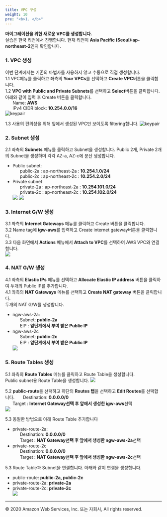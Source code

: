 ```yaml
---
title: VPC 구성
weight: 10
pre: "<b>1. </b>"
---
```


**마이그레이션을 위한 새로운 VPC를 생성합니다.**     
실습은 한국 리전에서 진행합니다. 현재 리전이 **Asia Pacific (Seoul):ap-northeast-2**인지 확인합니다.

### 1. VPC 생성  
이번 단계에서는 기존의 마법사를 사용하지 않고 수동으로 직접 생성합니다.  
1.1 VPC메뉴를 클릭하고 좌측의 **Your VPCs**를 선택하고 **Create VPC**버튼을 클릭합니다.  
1.2 **VPC with Public and Private Subnets**를 선택하고 **Select**버튼을 클릭합니다.  
아래와 같이 입력 후 Create 버튼을 클릭합니다.  
&nbsp;&nbsp;&nbsp;&nbsp;&nbsp;&nbsp;Name: **AWS**  
&nbsp;&nbsp;&nbsp;&nbsp;&nbsp;&nbsp;IPv4 CIDR block: **10.254.0.0/16**  
![keypair](/images/lab1/vpc_create.png#center)

1.3 사용의 편의성을 위해 앞에서 생성된 VPC만 보이도록 filtering합니다.
![keypair](/images/lab1/vpc_filter.png#center)

### 2. Subnet 생성
2.1 좌측의 **Subnets** 메뉴를 클릭하고 Subnet을 생성합니다.
Public 2개, Private 2개의 Subnet을 생성하며 각각 AZ-a, AZ-c에 분산 생성합니다.
 * Public subnet:   
&nbsp;&nbsp;&nbsp;&nbsp;&nbsp;&nbsp;public-2a : ap-northeast-2a : **10.254.1.0/24**  
&nbsp;&nbsp;&nbsp;&nbsp;&nbsp;&nbsp;public-2c : ap-northeast-2c : **10.254.2.0/24**  
 * Private subnet    
&nbsp;&nbsp;&nbsp;&nbsp;&nbsp;&nbsp;private-2a : ap-northeast-2a : **10.254.101.0/24**  
&nbsp;&nbsp;&nbsp;&nbsp;&nbsp;&nbsp;private-2c : ap-northeast-2c : **10.254.102.0/24**  
![](/images/lab1/vpc_subnet_create.png#center)
![](/images/lab1/vpc_subnets.png#center)

### 3. Internet G/W 생성   
3.1 좌측의 **Internet Gateways** 메뉴를 클릭하고 Create 버튼을 클릭합니다.  
3.2 Name tag에 **igw-aws**를 입력하고 Create internet gateway버튼을 클릭합니다.  
3.3 다음 화면에서 **Actions** 메뉴에서 **Attach to VPC**를 선택하여 AWS VPC와 연결합니다.   
![](/images/lab1/vpc_igw.png#center)

### 4. NAT G/W 생성   
4.1 좌측의 **Elastic IPs** 메뉴를 선택하고 **Allocate Elastic IP address** 버튼을 클릭하여 두개의 Public IP를 추가합니다.  
4.1 좌측의 **NAT Gateways** 메뉴를 선택하고  **Create NAT gateway** 버튼을 클릭합니다.  
두개의 NAT G/W를 생성합니다.  
 * ngw-aws-2a:   
&nbsp;&nbsp;&nbsp;&nbsp;&nbsp;&nbsp;Subnet: **public-2a**  
&nbsp;&nbsp;&nbsp;&nbsp;&nbsp;&nbsp;EIP : **앞단계에서 부여 받은 Public IP**  
 * ngw-aws-2c    
&nbsp;&nbsp;&nbsp;&nbsp;&nbsp;&nbsp;Subnet: **public-2c**  
&nbsp;&nbsp;&nbsp;&nbsp;&nbsp;&nbsp;EIP : **앞단계에서 부여 받은 Public IP**   
![](/images/lab1/vpc_nat_2a.png#center)

### 5. Route Tables 생성   
5.1 좌측의 **Route Tables** 메뉴를 클릭하고 Route Table을 생성합니다.   
Public subnet용 Route Table을 생성합니다.
![](/images/lab1/vpc_rt_public.png#center)  

5.2 **public-route**을 선택하고 하단의 **Routes 탭**을 선택하고 **Edit Routes**를 선택합니다.
&nbsp;&nbsp;&nbsp;&nbsp;&nbsp;&nbsp;Destination: **0.0.0.0/0**  
&nbsp;&nbsp;&nbsp;&nbsp;&nbsp;&nbsp;Target : **Internet Gateway선택 후 앞에서 생성한 igw-aws**선택   
![](/images/lab1/vpc_rt_public_add.png#center)

5.3 동일한 방법으로 아래 Route Table 추가합니다
 * private-route-2a:   
&nbsp;&nbsp;&nbsp;&nbsp;&nbsp;&nbsp;Destination: **0.0.0.0/0**  
&nbsp;&nbsp;&nbsp;&nbsp;&nbsp;&nbsp;Target : **NAT Gateway선택 후 앞에서 생성한 ngw-aws-2a**선택   
 * private-route-2c    
&nbsp;&nbsp;&nbsp;&nbsp;&nbsp;&nbsp;Destination: **0.0.0.0/0**  
&nbsp;&nbsp;&nbsp;&nbsp;&nbsp;&nbsp;Target : **NAT Gateway선택 후 앞에서 생성한 ngw-aws-2c**선택   

5.3 Route Table과 Subnet을 연결합니다.
아래와 같이 연결을 생성합니다.
 * public-route: **public-2a, public-2c**  
 * private-route-2a: **private-2a**  
 * private-route-2c: **private-2c**  
![](/images/lab1/vpc_rt_public_acc.png#center)


---
© 2020 Amazon Web Services, Inc. 또는 자회사, All rights reserved.
